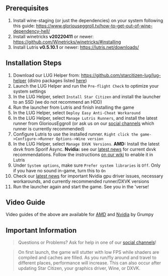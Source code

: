 ## Prerequisites
1. Install wine-staging (or just the dependencies) on your system following this guide: https://www.gloriouseggroll.tv/how-to-get-out-of-wine-dependency-hell/
2. Install winetricks **v20220411** or newer: https://github.com/Winetricks/winetricks/#installing
3. Install Lutris **v0.5.10.1** or newer: https://lutris.net/downloads/

## Installation Steps
1. Download our LUG Helper from: https://github.com/starcitizen-lug/lug-helper (distro packages listed [here](https://github.com/starcitizen-lug/lug-helper#installation))
2. Launch the LUG Helper and run the `Pre-flight Check` to optimize your system settings
3. In the LUG Helper, select `Install Star Citizen` and install the launcher to an SSD (we do not recommend an HDD)
4. Run the launcher from Lutris and finish installing the game
5. In the LUG Helper, select `Deploy Easy Anti-Cheat Workaround`
6. In the LUG Helper, select `Manage Lutris Runners`, and install the latest runner from GloriousEggroll (or ask us on our [social channels](https://github.com/starcitizen-lug/information-howtos#socials) which runner is currently recommended)
7. Configure Lutris to use the installed runner. `Right click the game->Configure->Runner Options->Wine version`
8. In the LUG Helper, select `Manage DXVK Versions`. **AMD:** Install the latest dxvk from Sporif Async. **Nvidia:** see our [latest news](https://github.com/starcitizen-lug/information-howtos/wiki#news) for current dxvk recommendations. Follow the instructions [on our wiki](https://github.com/starcitizen-lug/information-howtos/wiki/Performance-Tuning#dxvk-async) to enable it in Lutris
9. Under `System options`, make sure `Prefer system libraries` is `Off`. Only if you have no sound in-game, turn this to `On`
10. Check our [latest news](https://github.com/starcitizen-lug/information-howtos/wiki#news) for important Nvidia gpu driver issues, necessary workarounds, and currently recommended runner/DXVK versions
11. Run the launcher again and start the game. See you in the 'verse!

## Video Guide
Video guides of the above are available for [AMD](https://www.youtube.com/watch?v=cHGtwIH5ocI) and [Nvidia](https://www.youtube.com/watch?v=QVVPv12RGtk) by Grumpy

## Important Information
> Questions or Problems? Ask for help in one of our [social channels](https://github.com/starcitizen-lug/information-howtos#socials)!

> On first launch, the game will stutter with low FPS while shaders are compiled and caches are filled. As you run/fly around and travel to different places, performance will increase.
> This can also occur after updating Star Citizen, your graphics driver, Wine, or DXVK.
